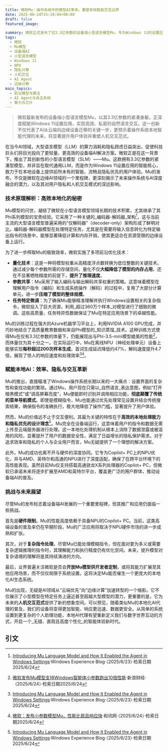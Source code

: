 ```yaml
---
title: 微软Mu：操作系统中的微型AI革命，重塑本地智能交互边界
date: 2025-06-24T15:10:04+08:00
draft: false
featured_image: 

summary: 微软正式发布了仅3.3亿参数的设备端小型语言模型Mu，专为Windows 11的设置应用打造智能AI代理。Mu在NPU上本地运行，提供低延迟、高隐私的自然语言交互，显著简化了系统操作。这一创新不仅代表了AI从云端向边缘计算的战略性转移，也为未来操作系统中更广泛、更私密的本地AI应用奠定了基础。
tags: 
  - 微软
  - Mu模型
  - 设备端AI
  - 小型语言模型
  - Windows 11
  - NPU
  - 隐私计算
  - 人机交互
  - AI Agent
  - 边缘计算
main_topics: 
  - 前沿模型与算法
  - AI Agent与自主系统
  - 算力与芯片
---
```


> 微软最新发布的设备端小型语言模型Mu，以其3.3亿参数的紧凑身躯，正深度赋能Windows 11设置应用，实现高效、私密的自然语言交互。这一创新不仅代表了AI从云端向边缘设备迁移的关键一步，更预示着操作系统本地智能代理的未来，将显著提升用户体验并重塑人机交互范式。

在当今AI领域，大型语言模型（LLM）的算力消耗和隐私顾虑日益突出，促使科技巨头们将目光投向了更轻量、更高效的设备端AI解决方案。微软正是在这一背景下，推出了其创新性的小型语言模型（SLM）——Mu。这款拥有3.3亿参数的紧凑型模型，并非旨在取代通用LLM，而是作为Windows 11设置应用的智能核心，致力于在本地设备上提供前所未有的智能、流畅且隐私优先的用户体验。Mu的发布，不仅是微软在边缘AI领域的一个里程碑，更深刻揭示了未来操作系统与AI深度融合的潜力，以及其对用户隐私和人机交互模式的深远影响。

### 技术原理解析：高效本地化的秘密

Mu模型的问世，凝结了微软在小型语言模型领域长期的技术积累，尤其继承了其Phi系列模型的宝贵经验。它采用了一种关键的_编码器-解码器_架构[^1]，这与当前主流的大型语言模型普遍采用的“仅解码器”（decoder-only）架构形成了鲜明对比。编码器-解码器模型在处理特定任务，尤其是在需要将输入信息转化为特定输出指令的场景中，能够显著降低计算和内存开销，使其更适合在资源受限的边缘设备上运行。

为了进一步榨取Mu的极致效率，微软实施了多项前沿优化技术：

*   **量化技术**：这是一种将模型权重从高精度浮点数转换为低位整数的关键技术。通过减少每个参数所需的存储空间，量化不仅**大幅降低了模型的内存占用**，还在不显著牺牲精度的前提下，**提升了推理速度**。
*   **参数共享**：Mu采用了输入编码与输出解码共享权重的策略。这意味着模型在理解用户指令（编码）和生成系统操作（解码）的过程中，复用了大部分计算单元，进一步**压缩了模型的整体规模**。
*   **任务特定微调**：为了确保Mu能够精准理解并执行Windows设置相关的复杂指令，微软投入了巨大资源，利用_超过360万个样本_对模型进行了细致的微调。这些高质量、任务特异性数据保证了Mu在特定应用场景下的卓越性能。

Mu的训练过程在强大的Azure机器学习平台上，利用NVIDIA A100 GPU完成，并巧妙地结合了高质量教育数据和来自Phi模型的_知识蒸馏_技术。这种训练方式使得Mu在仅有3.3亿参数的体量下，仍能展现出与Phi-3.5-mini模型媲美的性能[^2]，而体量仅为其十分之一。在实际运行中，Mu在离线NPU（神经处理单元）设备上能够实现**每秒超过200次样本生成**，首词生成延迟降低约47%，解码速度提升4.7倍，展现了惊人的响应速度和处理效率[^1][^3]。

### 赋能本地AI：效率、隐私与交互革新

Mu的推出，直接瞄准了Windows操作系统长期以来的一大痛点：设置界面的复杂性和查找功能的繁琐。通过Mu，用户现在只需以_自然语言_表达意图，例如“打开暗黑模式”或“调高屏幕亮度”，Mu便能即时识别并调用相应功能，**彻底颠覆了传统的菜单导航模式**。即使是模糊指令，Mu也能通过优先处理常见设置并结合传统搜索结果，确保指令的准确执行，极大地降低了操作门槛，显著提升了用户体验。

然而，Mu的价值远不止于交互便利。其最为关键的特性在于**高效的本地处理能力和隐私优先的设计理念**[^1]。Mu完全在设备端运行，这意味着用户的指令和数据无需上传至云端服务器进行处理。这一本地化处理机制从根本上消除了数据泄露或被滥用的风险，显著提升了用户的数据安全性，满足了日益增长的隐私保护需求。对于追求效率和隐私的个人与企业用户而言，Mu无疑提供了一个理想的解决方案。

此外，Mu的成功也离不开与硬件的深度协同。它专为Copilot+ PC上的NPU优化，并与AMD、英特尔和高通的NPU进行了深度适配，确保了在跨平台环境下的高性能表现。虽然目前Mu仅支持搭载高通骁龙X系列处理器的Copilot+ PC，但微软已承诺未来将逐步扩展至AMD和英特尔平台，覆盖更广泛的用户群体，推动设备端AI的普及。

### 挑战与未来展望

尽管Mu的发布标志着设备端AI发展的一个重要里程碑，但其推广和应用仍面临一些挑战。

首先是**硬件限制**。Mu的性能高度依赖于具备NPU的Copilot+ PC。当前，这类高端设备的普及率仍在早期阶段，Mu的广泛应用将取决于NPU硬件市场的进一步成熟和扩张。

其次，对于**复杂指令处理**，尽管Mu已能处理模糊指令，但在面对更为多义或需要复杂逻辑推理的指令时，其理解能力和执行精度仍有优化空间。未来，提升模型对复杂语境的理解将是其持续演进的方向。

最后，业界普遍关注微软是否会**开放Mu模型供开发者定制**，或将其能力扩展至其他应用场景，而不仅仅局限于系统设置。这将决定Mu能否催生一个更庞大的本地化AI生态系统。

Mu的出现，无疑是AI领域从“云端优先”向“边缘计算”加速转型的一个缩影。它不仅展示了小型模型在特定任务上逼近甚至超越大型模型的潜力，更重要的是，它为未来的**人机交互范式**提供了新的想象空间。可以预见，随着类似Mu的本地化AI代理的普及，我们的设备将变得更加智能、响应更迅速、数据更安全。从简单的系统设置到更复杂的个人助理功能，本地AI代理有望重新定义我们与数字世界互动的方式，开启一个_无缝、直观且高度个性化_的智能体验新时代。

## 引文

[^1]: [Introducing Mu Language Model and How It Enabled the Agent in Windows Settings](https://blogs.windows.com/windowsexperience/2025/06/23/introducing-mu-language-model-and-how-it-enabled-the-agent-in-windows-settings/)·Windows Experience Blog·（2025/6/23）·检索日期2025/6/24
[^2]: [微软发布Mu模型支持Windows智能体小参数跑出10倍性能](https://finance.sina.com.cn/roll/2025-06-24/doc-infccqhw3699929.shtml)·新浪财经·（2025/6/24）·检索日期2025/6/24
[^3]: [微软：发布小参数模型Mu，性能比肩且响应快](http://m.hexun.com/usstock/2025-06-24/219775372.html)·和讯网·（2025/6/24）·检索日期2025/6/24
